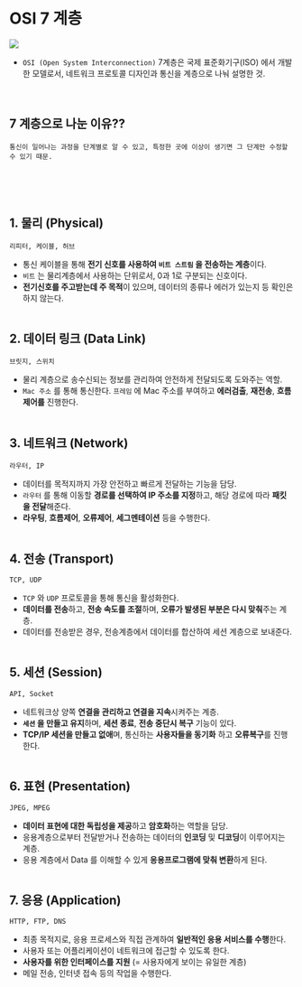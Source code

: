 # OSI 7 계층
![](https://images.velog.io/images/sangwoo24/post/6a007f2e-b2c5-48b4-835c-a53e59297cb0/%EC%8A%A4%ED%81%AC%EB%A6%B0%EC%83%B7%202021-05-08%20%EC%98%A4%ED%9B%84%2011.28.51.png)

- `OSI (Open System Interconnection)` 7계층은 국제 표준화기구(ISO) 에서 개발한 모델로서, 네트워크 프로토콜 디자인과 통신을 계층으로 나눠 설명한 것.
<br><br><br>

## 7 계층으로 나눈 이유??
```
통신이 일어나는 과정을 단계별로 알 수 있고, 특정한 곳에 이상이 생기면 그 단계만 수정할 수 있기 때문.
```
<br><br><br>

## 1. 물리 (Physical)
```
리피터, 케이블, 허브
```
- 통신 케이블을 통해 **전기 신호를 사용하여 `비트 스트림` 을 전송하는 계층**이다.
- `비트` 는 물리계층에서 사용하는 단위로서, 0과 1로 구분되는 신호이다.
- **전기신호를 주고받는데 주 목적**이 있으며, 데이터의 종류나 에러가 있는지 등 확인은 하지 않는다.
<br><br>

## 2. 데이터 링크 (Data Link)
```
브릿지, 스위치
```
- 물리 계층으로 송수신되는 정보를 관리하여 안전하게 전달되도록 도와주는 역할.
- `Mac 주소` 를 통해 통신한다. `프레임` 에 Mac 주소를 부여하고 **에러검출**, **재전송**, **흐름제어를** 진행한다.
<br><br>

## 3. 네트워크 (Network)
```
라우터, IP
```
- 데이터를 목적지까지 가장 안전하고 빠르게 전달하는 기능을 담당.
- `라우터` 를 통해 이동할 **경로를 선택하여 IP 주소를 지정**하고, 해당 경로에 따라 **패킷을 전달**해준다.
- **라우팅**, **흐름제어**, **오류제어**, **세그멘테이션** 등을 수행한다.
<br><br>

## 4. 전송 (Transport)
```
TCP, UDP
```
- `TCP` 와 `UDP` 프로토콜을 통해 통신을 활성화한다.
- **데이터를 전송**하고, **전송 속도를 조절**하며, **오류가 발생된 부분은 다시 맞춰**주는 계층.
- 데이터를 전송받은 경우, 전송계층에서 데이터를 합산하여 세션 계층으로 보내준다.
<br><br>

## 5. 세션 (Session)
```
API, Socket
```
- 네트워크상 양쪽 **연결을 관리하고 연결을 지속**시켜주는 계층.
- **`세션` 을 만들고 유지**하며, **세션 종료**, **전송 중단시 복구** 기능이 있다.
- **TCP/IP 세션을 만들고 없애**며, 통신하는 **사용자들을 동기화** 하고 **오류복구**를 진행한다.
<br><br>

## 6. 표현 (Presentation)
```
JPEG, MPEG
```
- **데이터 표현에 대한 독립성을 제공**하고 **암호화**하는 역할을 담당.
- 응용계층으로부터 전달받거나 전송하는 데이터의 **인코딩** 및 **디코딩**이 이루어지는 계층.
- 응용 계층에서 Data 를 이해할 수 있게 **응용프로그램에 맞춰 변환**하게 된다.
<br><br>

## 7. 응용 (Application)
```
HTTP, FTP, DNS
```
- 최종 목적지로, 응용 프로세스와 직접 관계하여 **일반적인 응용 서비스를 수행**한다.
- 사용자 또는 어플리케이션이 네트워크에 접근할 수 있도록 한다.
- **사용자를 위한 인터페이스를 지원** (= 사용자에게 보이는 유일한 계층)
- 메일 전송, 인터넷 접속 등의 작업을 수행한다.
